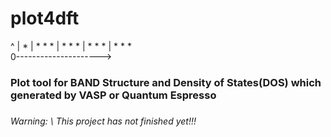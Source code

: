 # plot4dft
^
|                  *
|     * *         *
|   *     *      *
|  *       *    *
| *          * *  
0--------------------->

<h3>Plot tool for BAND Structure and Density of States(DOS) which generated by VASP or Quantum Espresso<h3/>

<h6>Warning: \ This project has not finished yet!!! </h6>
